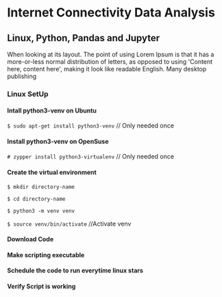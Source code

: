 # Internet Connectivity Data Analysis
## Linux, Python, Pandas and Jupyter
When looking at its layout. The point of using Lorem Ipsum is that it has a more-or-less normal distribution of letters, as opposed to using 'Content here, content here', making it look like readable English. Many desktop publishing
### Linux SetUp
#### Intall python3-venv on Ubuntu
`$ sudo apt-get install python3-venv`	// Only needed once
#### Install python3-venv on OpenSuse 
`# zypper install python3-virtualenv` // Only needed once

#### Create the virtual environment

`$ mkdir directory-name`

`$ cd directory-name`

`$ python3 -m venv venv`

`$ source venv/bin/activate` //Activate venv





#### Download Code
#### Make scripting executable
#### Schedule the code to run everytime linux stars
#### Verify Script is working
